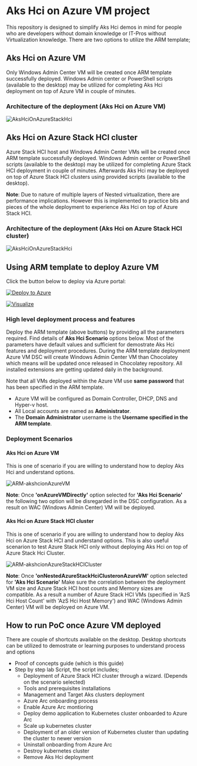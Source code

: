 # Aks Hci on Azure VM project

This repository is designed to simplify Aks Hci demos in mind for people who are developers without domain knowledge or IT-Pros without Virtualization knowledge. There are two options to utilize the ARM template;

## Aks Hci on Azure VM

Only Windows Admin Center VM will be created once ARM template successfully deployed. Windows Admin center or PowerShell scripts (available to the desktop) may be utilized for completing Aks Hci deployment on top of Azure VM in couple of minutes.

### **Architecture of the deployment** (Aks Hci on Azure VM)

![AksHciOnAzureStackHci](./.images/AksHcionAzureVM.png)

## Aks Hci on Azure Stack HCI cluster

Azure Stack HCI host and Windows Admin Center VMs will be created once ARM template successfully deployed. Windows Admin center or PowerShell scripts (available to the desktop) may be utilized for completing Azure Stack HCI deployment in couple of minutes. Afterwards Aks Hci may be deployed on top of Azure Stack HCI clusters using provided scripts (available to the desktop).

**Note**: Due to nature of multiple layers of Nested virtualization, there are performance implications. However this is implemented to practice bits and pieces of the whole deployment to experience Aks Hci on top of Azure Stack HCI.

### **Architecture of the deployment** (Aks Hci on Azure Stack HCI cluster)

![AksHciOnAzureStackHci](./.images/AksHciOnAzureStackHci.png)

## Using ARM template to deploy Azure VM

Click the button below to deploy via Azure portal:

[![Deploy to Azure](https://aka.ms/deploytoazurebutton)](https://portal.azure.com/#create/Microsoft.Template/uri/https%3A%2F%2Fraw.githubusercontent.com%2Fyagmurs%2FAzureStackHCIonAzure%2Ftest%2Fazuredeploy.json)

[![Visualize](https://raw.githubusercontent.com/Azure/azure-quickstart-templates/master/1-CONTRIBUTION-GUIDE/images/visualizebutton.svg?sanitize=true)](http://armviz.io/#/?load=https%3A%2F%2Fraw.githubusercontent.com%2Fyagmurs%2FAzureStackHCIonAzure%2Ftest%2Fazuredeploy.json)

### High level deployment process and features

Deploy the ARM template (above buttons) by providing all the parameters required. Find details of **Aks Hci Scenario** options below. Most of the parameters have default values and sufficient for demostrate Aks Hci features and deployment procedures.
During the ARM template deployment Azure VM DSC will create Windows Admin Center VM than Chocolatey which means will be updated once released in Chocolatey repository. All installed extensions are getting updated daily in the background.

Note that all VMs deployed within the Azure VM use **same password** that has been specified in the ARM template.

* Azure VM will be configured as Domain Controller, DHCP, DNS and Hyper-v host.
* All Local accounts are named as **Administrator**.
* The **Domain Administrator** username is the **Username specified in the ARM template**.

### Deployment Scenarios

#### **Aks Hci on Azure VM**

This is one of scenario if you are willing to understand how to deploy Aks Hci and understand options.

![ARM-akshcionAzureVM](./.images/ARM-akshcionAzureVM.png)

**Note**: Once **'onAzureVMDirectly'** option selected for **'Aks Hci Scenario'** the following two option will be disregarded in the DSC configuration. As a result on WAC (Windows Admin Center) VM will be deployed.

#### **Aks Hci on Azure Stack HCI cluster**

This is one of scenario if you are willing to understand how to deploy Aks Hci on Azure Stack HCI and understand options. This is also useful scenarion to test Azure Stack HCI only without deploying Aks Hci on top of Azure Stack Hci Cluster.

![ARM-akshcionAzureStackHCICluster](./.images/ARM-akshcionAzureStackHCICluster.png)

**Note**: Once **'onNestedAzureStackHciClusteronAzureVM'** option selected for **'Aks Hci Scenario'** Make sure the correlation between the deployment VM size and Azure Stack HCI host counts and Memory sizes are compatible. As a result a number of Azure Stack HCI VMs (specified in 'AzS Hci Host Count' with 'AzS Hci Host Memory') and WAC (Windows Admin Center) VM will be deployed on Azure VM.

## How to run PoC once Azure VM deployed

There are couple of shortcuts available on the desktop. Desktop shortcuts can be utilized to demostrate or learning purposes to understand process and options

* Proof of concepts guide (which is this guide)
* Step by step lab Script, the script includes;
  * Deployment of Azure Stack HCI cluster through a wizard. (Depends on the scenario selected)
  * Tools and prerequisites installations
  * Management and Target Aks clusters deployment
  * Azure Arc onboarding process
  * Enable Azure Arc montioring
  * Deploy demo application to Kubernetes cluster onboarded to Azure Arc
  * Scale up kubernetes cluster
  * Deployment of an older version of Kubernetes cluster than updating the cluster to newer version 
  * Uninstall onboarding from Azure Arc
  * Destroy kubernetes cluster
  * Remove Aks Hci deployment
  
